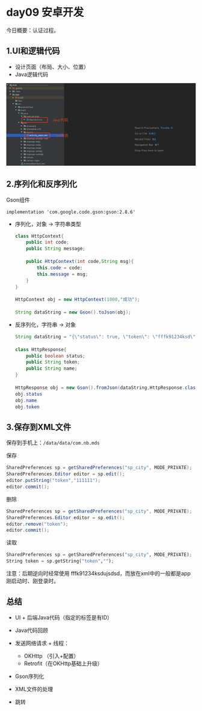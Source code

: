 # day09 安卓开发

今日概要：认证过程。



## 1.UI和逻辑代码

- 设计页面（布局、大小、位置）
- Java逻辑代码

![image-20220215201034638](assets/image-20220215201034638.png)



















## 2.序列化和反序列化

Gson组件

```
implementation 'com.google.code.gson:gson:2.8.6'
```



- 序列化，对象 -> 字符串类型

  ```java
  class HttpContext{
      public int code;
      public String message;
      
      public HttpContext(int code,String msg){
          this.code = code;
          this.message = msg;
      }
  }
  
  HttpContext obj = new HttpContext(1000,"成功");
  
  String dataString = new Gson().toJson(obj);
  ```

- 反序列化，字符串 -> 对象

  ```java
  String dataString = "{\"status\": true, \"token\": \"fffk91234ksd\", \"name\": \"武沛齐\"}";
      
  class HttpResponse{
      public boolean status;
      public String token;
      public String name;
  }
  
  HttpResponse obj = new Gson().fromJson(dataString,HttpResponse.class);
  obj.status
  obj.name
  obj.token
  ```

  





## 3.保存到XML文件

保存到手机上：`/data/data/com.nb.mds`

保存

```java
SharedPreferences sp = getSharedPreferences("sp_city", MODE_PRIVATE);
SharedPreferences.Editor editor = sp.edit();
editor.putString("token","111111");
editor.commit();
```



删除

```java
SharedPreferences sp = getSharedPreferences("sp_city", MODE_PRIVATE);
SharedPreferences.Editor editor = sp.edit();
editor.remove("token");
editor.commit();
```



读取

```python
SharedPreferences sp = getSharedPreferences("sp_city", MODE_PRIVATE);
String token = sp.getString("token","");
```



注意：后期逆向时经常使用 fffk91234ksdujsdsd，而放在xml中的一般都是app刚启动时、刚登录时。





## 总结

- UI + 后端Java代码（指定的标签是有ID）
- Java代码回顾
- 发送网络请求 + 线程：
  - OKHttp （引入+配置）
  - Retrofit（在OKHttp基础上升级）

- Gson序列化
- XML文件的处理
- 跳转



































